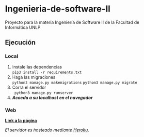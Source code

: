 # Ingenieria-de-software-II
Proyecto para la materia Ingeniería de Software II de la Facultad de Informática UNLP

## Ejecución
### Local
1. Instale las dependencias   
```pip3 install -r requirements.txt```
2. Haga las migraciones  
```python3 manage.py makemigrations```
```python3 manage.py migrate```  
3. Corra el servidor  
``` python3 manage.py runserver```
4. ***Acceda a su localhost en el navegador***
### Web
**[Link a la página](https://is2-unlp.herokuapp.com/)**  
  
*El servidor es hosteado mediante [Heroku](https://www.heroku.com "Heroku's Homepage").*
